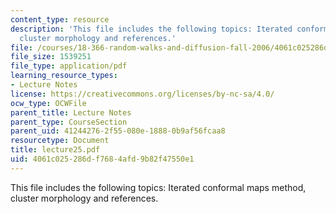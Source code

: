 ```yaml
---
content_type: resource
description: 'This file includes the following topics: Iterated conformal maps method,
  cluster morphology and references.'
file: /courses/18-366-random-walks-and-diffusion-fall-2006/4061c025286df7684afd9b82f47550e1_lecture25.pdf
file_size: 1539251
file_type: application/pdf
learning_resource_types:
- Lecture Notes
license: https://creativecommons.org/licenses/by-nc-sa/4.0/
ocw_type: OCWFile
parent_title: Lecture Notes
parent_type: CourseSection
parent_uid: 41244276-2f55-080e-1888-0b9af56fcaa8
resourcetype: Document
title: lecture25.pdf
uid: 4061c025-286d-f768-4afd-9b82f47550e1
---
```

This file includes the following topics: Iterated conformal maps method, cluster morphology and references.